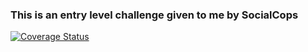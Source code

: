 ### This is an entry level challenge given to me by SocialCops

[![Coverage Status](https://coveralls.io/repos/itch96/social-cops-challenge/badge.svg?branch=master)](https://coveralls.io/r/itch96/social-cops-challenge?branch=master)
